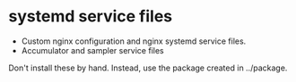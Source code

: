 systemd service files
=====================
- Custom nginx configuration and nginx systemd service files.
- Accumulator and sampler service files

Don't install these by hand. Instead, use the package created in ../package.
